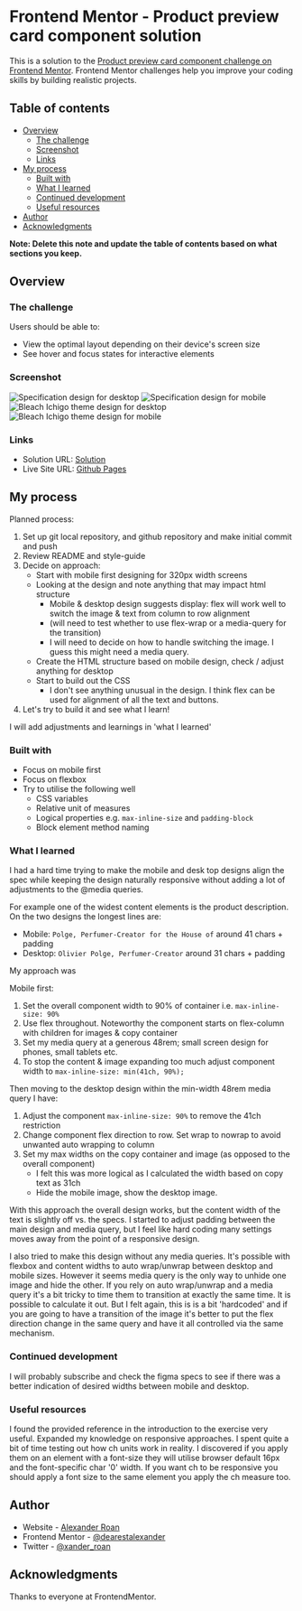 # Frontend Mentor - Product preview card component solution

This is a solution to the [Product preview card component challenge on Frontend Mentor](https://www.frontendmentor.io/challenges/product-preview-card-component-GO7UmttRfa). Frontend Mentor challenges help you improve your coding skills by building realistic projects.

## Table of contents

- [Overview](#overview)
  - [The challenge](#the-challenge)
  - [Screenshot](#screenshot)
  - [Links](#links)
- [My process](#my-process)
  - [Built with](#built-with)
  - [What I learned](#what-i-learned)
  - [Continued development](#continued-development)
  - [Useful resources](#useful-resources)
- [Author](#author)
- [Acknowledgments](#acknowledgments)

**Note: Delete this note and update the table of contents based on what sections you keep.**

## Overview

### The challenge

Users should be able to:

- View the optimal layout depending on their device's screen size
- See hover and focus states for interactive elements

### Screenshot

![Specification design for desktop](./design/Screenshot-Desktop-Parfum.png)
![Specification design for mobile](./design/Screenshot-Mobile-Parfum.png)
![Bleach Ichigo theme design for desktop](./design/Screenshot-Desktop-Ichigo.png)
![Bleach Ichigo theme design for mobile](./design/Screenshot-Mobile-Ichigo.png)

### Links

- Solution URL: [Solution](https://github.com/dearestalexander/fm_prod-prev-card)
- Live Site URL: [Github Pages](https://dearestalexander.github.io/fm_prod-prev-card/)

## My process

Planned process:

1. Set up git local repository, and github repository and make initial commit and push
2. Review README and style-guide
3. Decide on approach:
    - Start with mobile first designing for 320px width screens
    - Looking at the design and note anything that may impact html structure
      - Mobile & desktop design suggests display: flex will work well to switch the image & text from column to row alignment
      - (will need to test whether to use flex-wrap or a media-query for the transition)
      - I will need to decide on how to handle switching the image. I guess this might need a media query.
    - Create the HTML structure based on mobile design, check / adjust anything for desktop
    - Start to build out the CSS
      - I don't see anything unusual in the design. I think flex can be used for alignment of all the text and buttons.
4. Let's try to build it and see what I learn!

I will add adjustments and learnings in 'what I learned'

### Built with

- Focus on mobile first
- Focus on flexbox
- Try to utilise the following well
  - CSS variables
  - Relative unit of measures
  - Logical properties e.g. `max-inline-size` and `padding-block`
  - Block element method naming

### What I learned

I had a hard time trying to make the mobile and desk top designs align the spec while keeping the design naturally responsive without adding a lot of adjustments to the @media queries.

For example one of the widest content elements is the product description. On the two designs the longest lines are:

- Mobile: `Polge, Perfumer-Creator for the House of` around 41 chars + padding
- Desktop: `Olivier Polge, Perfumer-Creator` around 31 chars + padding

My approach was

Mobile first:

1) Set the overall component width to 90% of container i.e. `max-inline-size: 90%`
2) Use flex throughout. Noteworthy the component starts on flex-column with children for images & copy container
3) Set my media query at a generous 48rem; small screen design for phones, small tablets etc.
4) To stop the content & image expanding too much adjust component width to `max-inline-size: min(41ch, 90%);`

Then moving to the desktop design within the min-width 48rem media query I have:

1) Adjust the component `max-inline-size: 90%` to remove the 41ch restriction
2) Change component flex direction to row. Set wrap to nowrap to avoid unwanted auto wrapping to column
3) Set my max widths on the copy container and image (as opposed to the overall component)
    - I felt this was more logical as I calculated the width based on copy text as 31ch
    - Hide the mobile image, show the desktop image.

With this approach the overall design works, but the content width of the text is slightly off vs. the specs. I started to adjust padding between the main design and media query, but I feel like hard coding many settings moves away from the point of a responsive design.

I also tried to make this design without any media queries. It's possible with flexbox and content widths to auto wrap/unwrap between desktop and mobile sizes. However it seems media query is the only way to unhide one image and hide the other. If you rely on auto wrap/unwrap and a media query it's a bit tricky to time them to transition at exactly the same time. It is possible to calculate it out. But I felt again, this is is a bit 'hardcoded' and if you are going to have a transition of the image it's better to put the flex direction change in the same query and have it all controlled via the same mechanism.

### Continued development

I will probably subscribe and check the figma specs to see if there was a better indication of desired widths between mobile and desktop.

### Useful resources

I found the provided reference in the introduction to the exercise very useful. Expanded my knowledge on responsive approaches. I spent quite a bit of time testing out how ch units work in reality. I discovered if you apply them on an element with a font-size they will utilise browser default 16px and the font-specific char '0' width. If you want ch to be responsive you should apply a font size to the same element you apply the ch measure too.

## Author

- Website - [Alexander Roan](https://www.alexroan.com)
- Frontend Mentor - [@dearestalexander](https://www.frontendmentor.io/profile/dearestalexander)
- Twitter - [@xander_roan](https://x.com/xander_roan)

## Acknowledgments

Thanks to everyone at FrontendMentor.
